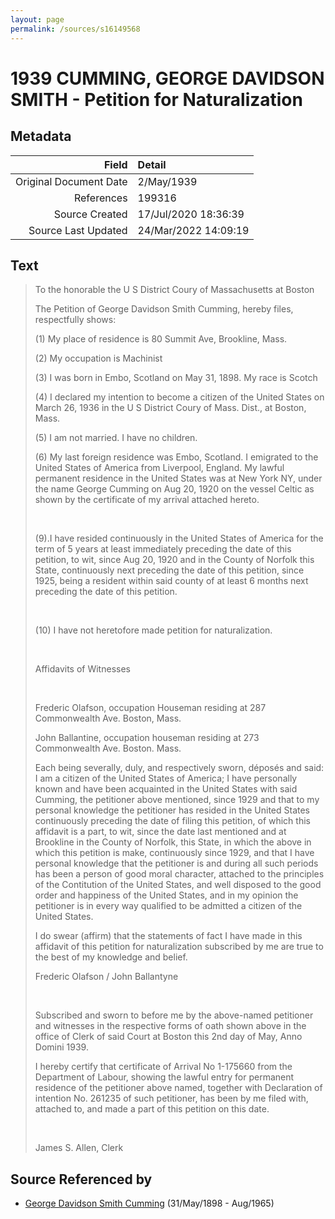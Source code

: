 ```yaml
---
layout: page
permalink: /sources/s16149568
---
```


# 1939 CUMMING, GEORGE DAVIDSON SMITH - Petition for Naturalization

## Metadata
Field | Detail
---:|:---
Original Document Date | 2/May/1939
References | 199316
Source Created | 17/Jul/2020 18:36:39
Source Last Updated | 24/Mar/2022 14:09:19

## Text

> To the honorable the U S District Coury of Massachusetts at Boston
>
> The Petition of George Davidson Smith Cumming, hereby files, respectfully shows:
>
> (1) My place of residence is 80 Summit Ave, Brookline, Mass.
>
> (2) My occupation is Machinist
>
> (3) I was born in Embo, Scotland on May 31, 1898. My race is Scotch
>
> (4) I declared my intention to become a citizen of the United States on March 26, 1936 in the U S District Coury of Mass. Dist., at Boston, Mass.
>
> (5) I am not married. I have no children.
>
> (6) My last foreign residence was Embo, Scotland. I emigrated to the United States of America from Liverpool, England. My lawful permanent residence in the United States was at New York NY, under the name George Cumming on Aug 20, 1920 on the vessel Celtic as shown by the certificate of my arrival attached hereto.
>
> <br/>
>
> (9).I have resided continuously in the United States of America for the term of 5 years at least immediately preceding the date of this petition, to wit, since Aug 20, 1920 and in the County of Norfolk this State, continuously next preceding the date of this petition, since 1925, being a resident within said county of at least 6 months next preceding the date of this petition.
>
> <br/>
>
> (10) I have not heretofore made petition for naturalization.
>
> <br/>
>
> Affidavits of Witnesses
>
> <br/>
>
> Frederic Olafson, occupation Houseman residing at 287 Commonwealth Ave. Boston, Mass.
>
> John Ballantine, occupation houseman residing at 273 Commonwealth Ave. Boston. Mass.
>
> Each being severally, duly, and respectively sworn, déposés and said: I am a citizen of the United States of America; I have personally known and have been acquainted in the United States with said Cumming, the petitioner above mentioned, since 1929 and that to my personal knowledge the petitioner has resided in the United States continuously preceding the date of filing this petition, of which this affidavit is a part, to wit, since the date last mentioned and at Brookline in the County of Norfolk, this State, in which the above in which this petition is make, continuously since 1929, and that I have personal knowledge that the petitioner is and during all such periods has been a person of good moral character, attached to the principles of the Contitution of the United States, and well disposed to the good order and happiness of the United States, and in my opinion the petitioner is in every way qualified to be admitted a citizen of the United States.
>
> I do swear (affirm) that the statements of fact I have made in this affidavit of this petition for naturalization subscribed by me are true to the best of my knowledge and belief.
>
> Frederic Olafson / John Ballantyne
>
> <br/>
>
> Subscribed and sworn to before me by the above-named petitioner and witnesses in the respective forms of oath shown above in the office of Clerk of said Court at Boston this 2nd day of May, Anno Domini 1939.
>
> I hereby certify that certificate of Arrival No 1-175660 from the Department of Labour, showing the lawful entry for permanent residence of the petitioner above named, together with Declaration of intention No. 261235 of such petitioner, has been by me filed with, attached to, and made a part of this petition on this date.
>
> <br/>
>
> James S. Allen, Clerk
>

## Source Referenced by

* [George Davidson Smith Cumming](../people/@13773669@-george-davidson-smith-cumming-b1898-5-31-d1965-8.md) (31/May/1898 - Aug/1965)
